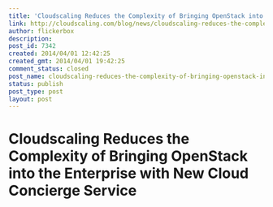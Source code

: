 ```yaml
---
title: 'Cloudscaling Reduces the Complexity of Bringing OpenStack into the Enterprise with New Cloud Concierge Service'
link: http://cloudscaling.com/blog/news/cloudscaling-reduces-the-complexity-of-bringing-openstack-into-the-enterprise-with-new-cloud-concierge-service3/
author: flickerbox
description: 
post_id: 7342
created: 2014/04/01 12:42:25
created_gmt: 2014/04/01 19:42:25
comment_status: closed
post_name: cloudscaling-reduces-the-complexity-of-bringing-openstack-into-the-enterprise-with-new-cloud-concierge-service3
status: publish
post_type: post
layout: post
---
```


# Cloudscaling Reduces the Complexity of Bringing OpenStack into the Enterprise with New Cloud Concierge Service


